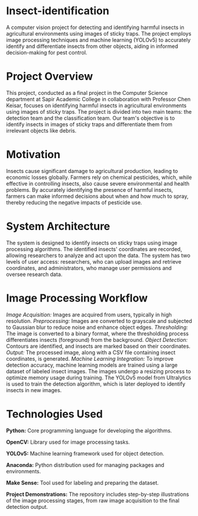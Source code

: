 # Insect-identification
A computer vision project for detecting and identifying harmful insects in agricultural environments using images of sticky traps. The project employs image processing techniques and machine learning (YOLOv5) to accurately identify and differentiate insects from other objects, aiding in informed decision-making for pest control.

# Project Overview #
This project, conducted as a final project in the Computer Science department at Sapir Academic College in collaboration with Professor Chen Keisar, focuses on identifying harmful insects in agricultural environments using images of sticky traps. The project is divided into two main teams: the detection team and the classification team. Our team's objective is to identify insects in images of sticky traps and differentiate them from irrelevant objects like debris.

# Motivation #
Insects cause significant damage to agricultural production, leading to economic losses globally. Farmers rely on chemical pesticides, which, while effective in controlling insects, also cause severe environmental and health problems. By accurately identifying the presence of harmful insects, farmers can make informed decisions about when and how much to spray, thereby reducing the negative impacts of pesticide use.

# System Architecture #
The system is designed to identify insects on sticky traps using image processing algorithms. The identified insects' coordinates are recorded, allowing researchers to analyze and act upon the data. The system has two levels of user access: researchers, who can upload images and retrieve coordinates, and administrators, who manage user permissions and oversee research data.

# Image Processing Workflow #
*Image Acquisition:* Images are acquired from users, typically in high resolution.
*Preprocessing:* Images are converted to grayscale and subjected to Gaussian blur to reduce noise and enhance object edges.
*Thresholding:* The image is converted to a binary format, where the thresholding process differentiates insects (foreground) from the background.
*Object Detection:* Contours are identified, and insects are marked based on their coordinates.
*Output:* The processed image, along with a CSV file containing insect coordinates, is generated.
*Machine Learning Integration:* To improve detection accuracy, machine learning models are trained using a large dataset of labeled insect images. The images undergo a resizing process to optimize memory usage during training. The YOLOv5 model from Ultralytics is used to train the detection algorithm, which is later deployed to identify insects in new images.

# Technologies Used #

**Python:** Core programming language for developing the algorithms.

**OpenCV:** Library used for image processing tasks.

**YOLOv5:** Machine learning framework used for object detection.

**Anaconda:** Python distribution used for managing packages and environments.

**Make Sense:** Tool used for labeling and preparing the dataset.

**Project Demonstrations:** The repository includes step-by-step illustrations of the image processing stages, from raw image acquisition to the final detection output.

